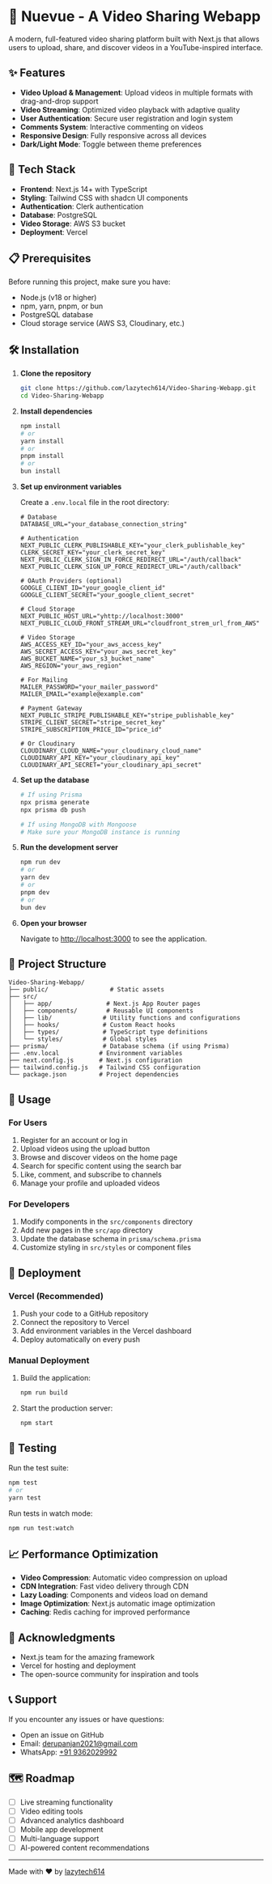 # 🎥 Nuevue - A Video Sharing Webapp

A modern, full-featured video sharing platform built with Next.js that allows users to upload, share, and discover videos in a YouTube-inspired interface.

## ✨ Features

- **Video Upload & Management**: Upload videos in multiple formats with drag-and-drop support
- **Video Streaming**: Optimized video playback with adaptive quality
- **User Authentication**: Secure user registration and login system
- **Comments System**: Interactive commenting on videos
- **Responsive Design**: Fully responsive across all devices
- **Dark/Light Mode**: Toggle between theme preferences

## 🚀 Tech Stack

- **Frontend**: Next.js 14+ with TypeScript
- **Styling**: Tailwind CSS with shadcn UI components
- **Authentication**: Clerk authentication
- **Database**: PostgreSQL
- **Video Storage**: AWS S3 bucket
- **Deployment**: Vercel 

## 📋 Prerequisites

Before running this project, make sure you have:

- Node.js (v18 or higher)
- npm, yarn, pnpm, or bun
- PostgreSQL database
- Cloud storage service (AWS S3, Cloudinary, etc.)

## 🛠️ Installation

1. **Clone the repository**
   ```bash
   git clone https://github.com/lazytech614/Video-Sharing-Webapp.git
   cd Video-Sharing-Webapp
   ```

2. **Install dependencies**
   ```bash
   npm install
   # or
   yarn install
   # or
   pnpm install
   # or
   bun install
   ```

3. **Set up environment variables**
   
   Create a `.env.local` file in the root directory:
   ```env
   # Database
   DATABASE_URL="your_database_connection_string"
   
   # Authentication
   NEXT_PUBLIC_CLERK_PUBLISHABLE_KEY="your_clerk_publishable_key"
   CLERK_SECRET_KEY="your_clerk_secret_key"
   NEXT_PUBLIC_CLERK_SIGN_IN_FORCE_REDIRECT_URL="/auth/callback"
   NEXT_PUBLIC_CLERK_SIGN_UP_FORCE_REDIRECT_URL="/auth/callback"

   # OAuth Providers (optional)
   GOOGLE_CLIENT_ID="your_google_client_id"
   GOOGLE_CLIENT_SECRET="your_google_client_secret"

   # Cloud Storage
   NEXT_PUBLIC_HOST_URL="yhttp://localhost:3000"
   NEXT_PUBLIC_CLOUD_FRONT_STREAM_URL="cloudfront_strem_url_from_AWS"
   
   # Video Storage
   AWS_ACCESS_KEY_ID="your_aws_access_key"
   AWS_SECRET_ACCESS_KEY="your_aws_secret_key"
   AWS_BUCKET_NAME="your_s3_bucket_name"
   AWS_REGION="your_aws_region"

   # For Mailing
   MAILER_PASSWORD="your_mailer_password"
   MAILER_EMAIL="example@example.com"

   # Payment Gateway
   NEXT_PUBLIC_STRIPE_PUBLISHABLE_KEY="stripe_publishable_key"
   STRIPE_CLIENT_SECRET="stripe_secret_key"
   STRIPE_SUBSCRIPTION_PRICE_ID="price_id"
   
   # Or Cloudinary
   CLOUDINARY_CLOUD_NAME="your_cloudinary_cloud_name"
   CLOUDINARY_API_KEY="your_cloudinary_api_key"
   CLOUDINARY_API_SECRET="your_cloudinary_api_secret"
   ```

4. **Set up the database**
   ```bash
   # If using Prisma
   npx prisma generate
   npx prisma db push
   
   # If using MongoDB with Mongoose
   # Make sure your MongoDB instance is running
   ```

5. **Run the development server**
   ```bash
   npm run dev
   # or
   yarn dev
   # or
   pnpm dev
   # or
   bun dev
   ```

6. **Open your browser**
   
   Navigate to [http://localhost:3000](http://localhost:3000) to see the application.

## 📁 Project Structure

```
Video-Sharing-Webapp/
├── public/                 # Static assets
├── src/
│   ├── app/               # Next.js App Router pages
│   ├── components/        # Reusable UI components
│   ├── lib/              # Utility functions and configurations
│   ├── hooks/            # Custom React hooks
│   ├── types/            # TypeScript type definitions
│   └── styles/           # Global styles
├── prisma/               # Database schema (if using Prisma)
├── .env.local           # Environment variables
├── next.config.js       # Next.js configuration
├── tailwind.config.js   # Tailwind CSS configuration
└── package.json         # Project dependencies
```

## 🎯 Usage

### For Users
1. Register for an account or log in
2. Upload videos using the upload button
3. Browse and discover videos on the home page
4. Search for specific content using the search bar
5. Like, comment, and subscribe to channels
6. Manage your profile and uploaded videos

### For Developers
1. Modify components in the `src/components` directory
2. Add new pages in the `src/app` directory
3. Update the database schema in `prisma/schema.prisma`
4. Customize styling in `src/styles` or component files

## 🚀 Deployment

### Vercel (Recommended)
1. Push your code to a GitHub repository
2. Connect the repository to Vercel
3. Add environment variables in the Vercel dashboard
4. Deploy automatically on every push

### Manual Deployment
1. Build the application:
   ```bash
   npm run build
   ```
2. Start the production server:
   ```bash
   npm start
   ```

## 🧪 Testing

Run the test suite:
```bash
npm test
# or
yarn test
```

Run tests in watch mode:
```bash
npm run test:watch
```

## 📈 Performance Optimization

- **Video Compression**: Automatic video compression on upload
- **CDN Integration**: Fast video delivery through CDN
- **Lazy Loading**: Components and videos load on demand
- **Image Optimization**: Next.js automatic image optimization
- **Caching**: Redis caching for improved performance

## 🙏 Acknowledgments

- Next.js team for the amazing framework
- Vercel for hosting and deployment
- The open-source community for inspiration and tools

## 📞 Support

If you encounter any issues or have questions:

- Open an issue on GitHub
- Email: [derupanjan2021@gmail.com](mailto:derupanjan2021@gmail.com)
- WhatsApp: [+91 9362029992](https://wa.me/919362029992)

## 🗺️ Roadmap

- [ ] Live streaming functionality
- [ ] Video editing tools
- [ ] Advanced analytics dashboard
- [ ] Mobile app development
- [ ] Multi-language support
- [ ] AI-powered content recommendations

---

Made with ❤️ by [lazytech614](https://github.com/lazytech614)